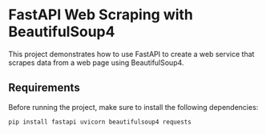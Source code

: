 # FastAPI Web Scraping with BeautifulSoup4

This project demonstrates how to use FastAPI to create a web service that scrapes data from a web page using BeautifulSoup4.

## Requirements

Before running the project, make sure to install the following dependencies:

```bash
pip install fastapi uvicorn beautifulsoup4 requests
```
